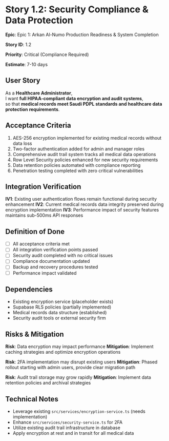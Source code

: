 # Story 1.2: Security Compliance & Data Protection

**Epic**: Epic 1: Arkan Al-Numo Production Readiness & System Completion

**Story ID**: 1.2

**Priority**: Critical (Compliance Required)

**Estimate**: 7-10 days

## User Story

As a **Healthcare Administrator**,  
I want **full HIPAA-compliant data encryption and audit systems**,  
so that **medical records meet Saudi PDPL standards and healthcare data protection requirements**.

## Acceptance Criteria

1. AES-256 encryption implemented for existing medical records without data loss
2. Two-factor authentication added for admin and manager roles
3. Comprehensive audit trail system tracks all medical data operations
4. Row Level Security policies enhanced for new security requirements
5. Data retention policies automated with compliance reporting
6. Penetration testing completed with zero critical vulnerabilities

## Integration Verification

**IV1**: Existing user authentication flows remain functional during security enhancement
**IV2**: Current medical records data integrity preserved during encryption implementation
**IV3**: Performance impact of security features maintains sub-500ms API responses

## Definition of Done

- [ ] All acceptance criteria met
- [ ] All integration verification points passed
- [ ] Security audit completed with no critical issues
- [ ] Compliance documentation updated
- [ ] Backup and recovery procedures tested
- [ ] Performance impact validated

## Dependencies

- Existing encryption service (placeholder exists)
- Supabase RLS policies (partially implemented)
- Medical records data structure (established)
- Security audit tools or external security firm

## Risks & Mitigation

**Risk**: Data encryption may impact performance
**Mitigation**: Implement caching strategies and optimize encryption operations

**Risk**: 2FA implementation may disrupt existing users
**Mitigation**: Phased rollout starting with admin users, provide clear migration path

**Risk**: Audit trail storage may grow rapidly
**Mitigation**: Implement data retention policies and archival strategies

## Technical Notes

- Leverage existing `src/services/encryption-service.ts` (needs implementation)
- Enhance `src/services/security-service.ts` for 2FA
- Utilize existing audit trail infrastructure in database
- Apply encryption at rest and in transit for all medical data